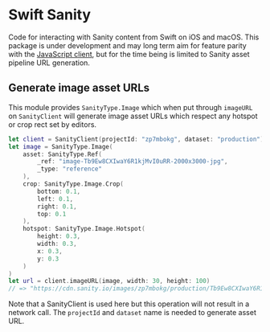 # Swift Sanity

Code for interacting with Sanity content from Swift on iOS and macOS. This package is under development and may long term aim for feature parity with the [JavaScript client](https://www.sanity.io/docs/js-client), but for the time being is limited to Sanity asset pipeline URL generation.

## Generate image asset URLs

This module provides `SanityType.Image` which when put through `imageURL` on `SanityClient` will generate image asset URLs which respect any hotspot or crop rect set by editors.

```swift
let client = SanityClient(projectId: "zp7mbokg", dataset: "production")
let image = SanityType.Image(
    asset: SanityType.Ref(
        _ref: "image-Tb9Ew8CXIwaY6R1kjMvI0uRR-2000x3000-jpg",
        _type: "reference"
    ),
    crop: SanityType.Image.Crop(
        bottom: 0.1,
        left: 0.1,
        right: 0.1,
        top: 0.1
    ),
    hotspot: SanityType.Image.Hotspot(
        height: 0.3,
        width: 0.3,
        x: 0.3,
        y: 0.3
    )
)
let url = client.imageURL(image, width: 30, height: 100)
// => "https://cdn.sanity.io/images/zp7mbokg/production/Tb9Ew8CXIwaY6R1kjMvI0uRR-2000x3000.jpg?rect=240,300,720,2400&w=30&h=100"

```
Note that a SanityClient is used here but this operation will not result in a network call. The `projectId` and `dataset` name is needed to generate asset URL.
